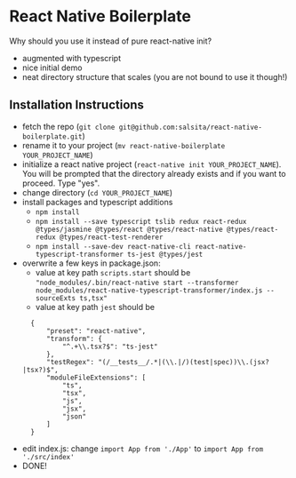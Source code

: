 # React Native Boilerplate

Why should you use it instead of pure react-native init?
- augmented with typescript
- nice initial demo
- neat directory structure that scales (you are not bound to use it though!)


## Installation Instructions

- fetch the repo (`git clone git@github.com:salsita/react-native-boilerplate.git`)
- rename it to your project (`mv react-native-boilerplate YOUR_PROJECT_NAME`)
- initialize a react native project (`react-native init YOUR_PROJECT_NAME`). You will be prompted that the directory already exists and if you want to proceed. Type "yes".
- change directory (`cd YOUR_PROJECT_NAME`)
- install packages and typescript additions
  - `npm install`
  - `npm install --save typescript tslib redux react-redux @types/jasmine @types/react @types/react-native @types/react-redux @types/react-test-renderer`
  - `npm install --save-dev react-native-cli react-native-typescript-transformer ts-jest @types/jest`
- overwrite a few keys in package.json:
  - value at key path `scripts.start` should be `"node_modules/.bin/react-native start --transformer node_modules/react-native-typescript-transformer/index.js --sourceExts ts,tsx"`
  - value at key path `jest` should be 
  ```
    {
		"preset": "react-native",
		"transform": {
			"^.+\\.tsx?$": "ts-jest"
		},
		"testRegex": "(/__tests__/.*|(\\.|/)(test|spec))\\.(jsx?|tsx?)$",
		"moduleFileExtensions": [
			"ts",
			"tsx",
			"js",
			"jsx",
			"json"
		]
	}
- edit index.js: change `import App from './App'` to `import App from './src/index'`	
- DONE!

